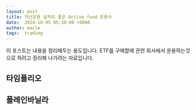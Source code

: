 ```yaml
---
layout: post
title: 자산운용 실적이 좋은 Active fund 운용사
date:  2024-10-05 05:30:00 +0000
author: macle
tags:  trading
---
```


이 포스트는 내용을 정리해두는 용도입니다. ETF를 구매할때 관련 회사에서 운용하는것으로 하려고 정리해 나가려는 자료입니다.


## 타임폴리오 

## 플레인바닐라 